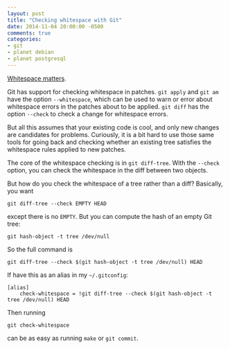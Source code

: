 ```yaml
---
layout: post
title: "Checking whitespace with Git"
date: 2014-11-04 20:00:00 -0500
comments: true
categories:
- git
- planet debian
- planet postgresql
---
```

[Whitespace matters](http://blog.codinghorror.com/whitespace-the-silent-killer/).

Git has support for checking whitespace in patches.  `git apply` and `git am` have the option `--whitespace`, which can be used to warn or error about whitespace errors in the patches about to be applied. `git diff` has the option `--check` to check a change for whitespace errors.

But all this assumes that your existing code is cool, and only new changes are candidates for problems.  Curiously, it is a bit hard to use those same tools for going back and checking whether an existing tree satisfies the whitespace rules applied to new patches.

The core of the whitespace checking is in `git diff-tree`.  With the `--check` option, you can check the whitespace in the diff between two objects.

But how do you check the whitespace of a tree rather than a diff?  Basically, you want

    git diff-tree --check EMPTY HEAD

except there is no `EMPTY`.  But you can compute the hash of an empty Git tree:

    git hash-object -t tree /dev/null

So the full command is

    git diff-tree --check $(git hash-object -t tree /dev/null) HEAD

If have this as an alias in my `~/.gitconfig`:

    [alias]
        check-whitespace = !git diff-tree --check $(git hash-object -t tree /dev/null) HEAD

Then running

    git check-whitespace

can be as easy as running `make` or `git commit`.
